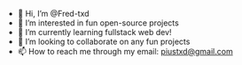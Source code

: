 - 👋 Hi, I’m @Fred-txd
- 👀 I’m interested in fun open-source projects
- 🌱 I’m currently learning fullstack web dev!
- 💞️ I’m looking to collaborate on any fun projects
- 📫 How to reach me through my email: piustxd@gmail.com

<!---
Fred-txd/Fred-txd is a ✨ special ✨ repository because its `README.md` (this file) appears on your GitHub profile.
You can click the Preview link to take a look at your changes.
--->
